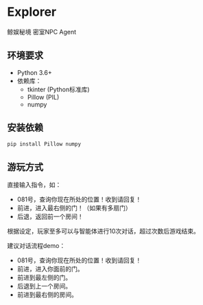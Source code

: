 # Explorer
鲸娱秘境 密室NPC Agent


## 环境要求
- Python 3.6+ 
- 依赖库：
  - tkinter (Python标准库)
  - Pillow (PIL)
  - numpy

## 安装依赖
```bash
pip install Pillow numpy
```

## 游玩方式
直接输入指令，如：
- 081号，查询你现在所处的位置！收到请回复！
- 前进，进入最右侧的门！（如果有多扇门）
- 后退，返回前一个房间！
  
根据设定，玩家至多可以与智能体进行10次对话，超过次数后游戏结束。

建议对话流程demo：
- 081号，查询你现在所处的位置！收到请回复！
- 前进，进入你面前的门。
- 前进到最左侧的门。
- 后退到上一个房间。
- 前进到最右侧的房间。